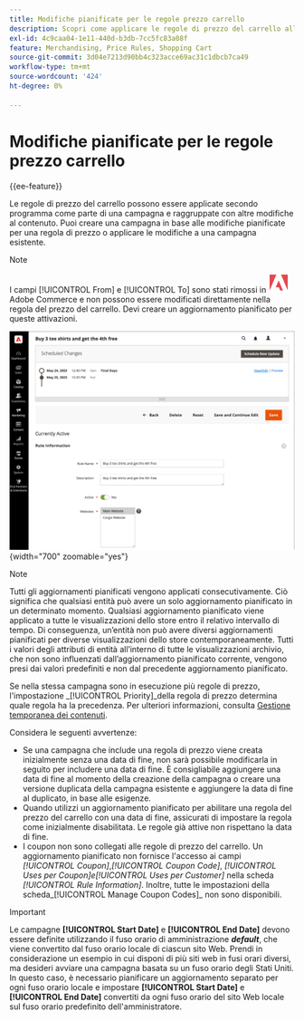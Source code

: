 ```yaml
---
title: Modifiche pianificate per le regole prezzo carrello
description: Scopri come applicare le regole di prezzo del carrello alla pianificazione come parte di una campagna e raggruppate con altre modifiche al contenuto.
exl-id: 4c9caa04-1e11-440d-b3db-7cc5fc83a08f
feature: Merchandising, Price Rules, Shopping Cart
source-git-commit: 3d04e7213d90bb4c323acce69ac31c1dbcb7ca49
workflow-type: tm+mt
source-wordcount: '424'
ht-degree: 0%

---
```


# Modifiche pianificate per le regole prezzo carrello

{{ee-feature}}

Le regole di prezzo del carrello possono essere applicate secondo programma come parte di una campagna e raggruppate con altre modifiche al contenuto. Puoi creare una campagna in base alle modifiche pianificate per una regola di prezzo o applicare le modifiche a una campagna esistente.

>[!NOTE]
>
>I campi [!UICONTROL From] e [!UICONTROL To] sono stati rimossi in ![Adobe Commerce](../assets/adobe-logo.svg) Adobe Commerce e non possono essere modificati direttamente nella regola del prezzo del carrello. Devi creare un aggiornamento pianificato per queste attivazioni.

![Regole prezzo carrello - modifiche pianificate](./assets/content-staging-price-rules-cart-scheduled-changes.png){width="700" zoomable="yes"}

>[!NOTE]
>
>Tutti gli aggiornamenti pianificati vengono applicati consecutivamente. Ciò significa che qualsiasi entità può avere un solo aggiornamento pianificato in un determinato momento. Qualsiasi aggiornamento pianificato viene applicato a tutte le visualizzazioni dello store entro il relativo intervallo di tempo. Di conseguenza, un’entità non può avere diversi aggiornamenti pianificati per diverse visualizzazioni dello store contemporaneamente. Tutti i valori degli attributi di entità all’interno di tutte le visualizzazioni archivio, che non sono influenzati dall’aggiornamento pianificato corrente, vengono presi dai valori predefiniti e non dal precedente aggiornamento pianificato.

Se nella stessa campagna sono in esecuzione più regole di prezzo, l&#39;impostazione _[!UICONTROL Priority]_della regola di prezzo determina quale regola ha la precedenza. Per ulteriori informazioni, consulta [Gestione temporanea dei contenuti](../content-design/content-staging.md).

Considera le seguenti avvertenze:

- Se una campagna che include una regola di prezzo viene creata inizialmente senza una data di fine, non sarà possibile modificarla in seguito per includere una data di fine. È consigliabile aggiungere una data di fine al momento della creazione della campagna o creare una versione duplicata della campagna esistente e aggiungere la data di fine al duplicato, in base alle esigenze.
- Quando utilizzi un aggiornamento pianificato per abilitare una regola del prezzo del carrello con una data di fine, assicurati di impostare la regola come inizialmente disabilitata. Le regole già attive non rispettano la data di fine.
- I coupon non sono collegati alle regole di prezzo del carrello. Un aggiornamento pianificato non fornisce l&#39;accesso ai campi _[!UICONTROL Coupon]_,_[!UICONTROL Coupon Code]_, _[!UICONTROL Uses per Coupon]_e_[!UICONTROL Uses per Customer]_ nella scheda _[!UICONTROL Rule Information]_. Inoltre, tutte le impostazioni della scheda_[!UICONTROL Manage Coupon Codes]_ non sono disponibili.

>[!IMPORTANT]
>
>Le campagne **[!UICONTROL Start Date]** e **[!UICONTROL End Date]** devono essere definite utilizzando il fuso orario di amministrazione **_default_**, che viene convertito dal fuso orario locale di ciascun sito Web. Prendi in considerazione un esempio in cui disponi di più siti web in fusi orari diversi, ma desideri avviare una campagna basata su un fuso orario degli Stati Uniti. In questo caso, è necessario pianificare un aggiornamento separato per ogni fuso orario locale e impostare **[!UICONTROL Start Date]** e **[!UICONTROL End Date]** convertiti da ogni fuso orario del sito Web locale sul fuso orario predefinito dell&#39;amministratore.
